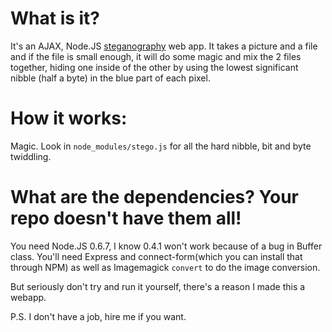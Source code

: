 What is it?
===========
It's an AJAX, Node.JS <a href='http://en.wikipedia.org/wiki/Steganography'>steganography</a> web app.
It takes a picture and a file and if the file is small enough, it will do some magic and mix the 2 files together, hiding one inside of the other by using the lowest significant nibble (half a byte) in the blue part of each pixel.

How it works:
===========
Magic. Look in `node_modules/stego.js` for all the hard nibble, bit and byte twiddling.

What are the dependencies? Your repo doesn't have them all!
===========
You need Node.JS 0.6.7, I know 0.4.1 won't work because of a bug in Buffer class.
You'll need Express and connect-form(which you can install that through NPM) as well as Imagemagick `convert` to do the image conversion.

But seriously don't try and run it yourself, there's a reason I made this a webapp.

P.S.
I don't have a job, hire me if you want.
